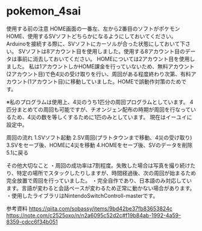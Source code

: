 # pokemon_4sai

使用する前の注意
HOME画面の一番左、左から2番目のソフトがポケモンHOME、使用するSVソフトどちらかになるようにしておいてください。
Arduinoを接続する際に、SVソフトにカーソルが合った状態にしておいて下さい。
SVソフトは8アカウント目を使用しました。使用する8アカウント目のデータは事前に消去しておいてください。
HOMEについては2アカウント目を使用しました。
私は1アカウントしかHOME課金を行っていないため、無料アカウント(2アカウント目)で色4災の受け取りを行い、周回がある程度終わり次第、有料アカウント(1アカウント目)に移動していました。HOMEで誤動作対策のためです。


※私のプログラムは使用上、4災のうち1匹分の周回プログラムとしています。
4匹分まとめての周回も可能ですが、チオンジェン配布の時期が周回を行なっているため、4災の数を等しくするために1匹のみとしています。
現在はイーユイに設定中。


周回の流れ
1.SVソフト起動
2.SV周回(プラトタウンまで移動、4災の受け取り)
3.SVをセーブ後、HOMEに4災を移動
4.HOMEをセーブ後、SVのデータを削除
5.1に戻る

その他大切なこと
・周回の成功率は7割程度。失敗した場合は写真を撮り続けたり、特定の場所でスタックしたりしますが、時間経過後、次の周回が始まるため完全放置で周回を行っていました。
・完全自作であり、日本語のみ対応しています。言語が変わると会話ペースが変わるため正常に動かない場合があります。
・使用したライブラリはNintendoSwitchControll-masterです。

参考資料
https://qiita.com/sobassy/items/9bd42be37fb83653824c
https://note.com/c2525oxo/n/n2a6095c52d2c#f19b84ab-1992-4a59-8359-cdcc6f34b051



